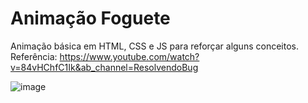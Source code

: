 # Animação Foguete
Animação básica em HTML, CSS e JS para reforçar alguns conceitos. 
Referência: https://www.youtube.com/watch?v=84vHChfC1Ik&ab_channel=ResolvendoBug

![image](https://user-images.githubusercontent.com/99970266/189005542-02d387ee-d6f1-4e93-882f-d847ab7cd577.png)

